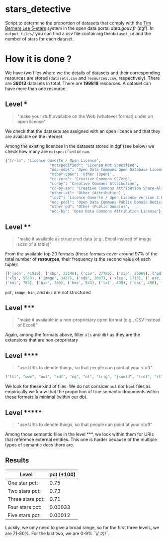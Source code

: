 # stars_detective
Script to determine the proportion of datasets that comply with the [Tim Berners Lee 5-stars](https://5stardata.info/en/) system in the open data portal *data.gouv.fr* (dgf). In `output_files/` you can find a csv file containing the `dataset_id` and the number of stars for each dataset.


# How it is done ?
We have two files where we the details of datasets and their corresponding resources are stored (`datasets.csv` and `resources.csv`, respectively). There are **39013** datasets in total. There are **199818** resources. A dataset can have more than one resource.

## Level *
>"make your stuff available on the Web (whatever format) under an open license"

We check that the datasets are assigned with an open licence and that they are available on the internet. 

Among the existing licences in the datasets stored in dgf (see below) we check how many are `notspecified` or `nan`.
```python
{"fr-lo": 'Licence Ouverte / Open Licence',
                    "notspecified": 'License Not Specified',
                    "odc-odbl": 'Open Data Commons Open Database License (ODbL)',
                    "other-open": 'Other (Open)',
                    "cc-zero": 'Creative Commons CCZero',
                    "cc-by": 'Creative Commons Attribution',
                    "cc-by-sa": 'Creative Commons Attribution Share-Alike',
                    "other-at": 'Other (Attribution)',
                    "lov2": 'Licence Ouverte / Open Licence version 2.0',
                    "odc-pddl": 'Open Data Commons Public Domain Dedication and Licence (PDDL)',
                    "other-pd": "Other (Public Domain)",
                    "odc-by": 'Open Data Commons Attribution License'}
```

## Level **

>"make it available as structured data (e.g., Excel instead of image scan of a table)"

From the available top 20 formats (these formats cover around 97% of the total number of **resources**, their frequency is the second value of each tuple):

```python
[('json', 41919), ('shp', 32149), ('csv', 27789), ('zip', 26069), ('pdf', 24123), ('xml', 11943), ('html', 10740),
('xls', 5580), ('image', 3437), ('ods', 2007), ('xlsx', 1713), ('.asc, .las, .glz', 1048), ('geojson', 787),
('kml', 764), ('bin', 760), ('kmz', 543), ('txt', 498), ('doc', 456), ('api', 391), ('dbf', 352)]
```

`pdf`, `image`, `bin`, and `doc` are not structured
 
 ## Level ***
 
 >"make it available in a non-proprietary open format (e.g., CSV instead of Excel)"
 
 Again, among the formats above, filter `xls` and `dbf` as they are the extensions that are non-proprietary
 
 ## Level ****

>"use URIs to denote things, so that people can point at your stuff"

```python
["ttl", "owx", "owl", "rdf", "nq", "nt", "trig", "jsonld", "trdf", "rt", "rj", "trix"]
```
We look for these kind of files. We do not consider `xml` nor `html` files as empirically we know that the proportion of true semantic documents within these formats is minimal (within our db).

## Level *****

>"use URIs to denote things, so that people can point at your stuff"

Among those semantic files in the level \*\*\*, we look within them for URIs that reference external entities.
This one is harder because of the multiple types of semantic docs there are. 


## Results

| Level        | pct (\*100)  |
|------------------|----------|
| One star pct:    | 0.75     |
| Two stars pct:   | 0.73     |
| Three stars pct: | 0.71     |
| Four stars pct:  | 0.00033  |
| Five stars pct:  | 0.00012  |

Luckily, we only need to give a broad range, so for the first three levels, we are 71-80%. For the last two, we are 0-9% ¯\\_(ツ)_/¯.
 



